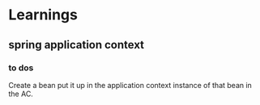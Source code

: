 # Learnings

## spring application context

### to dos
Create a bean
put it up in the application context
instance of that bean in the AC.

